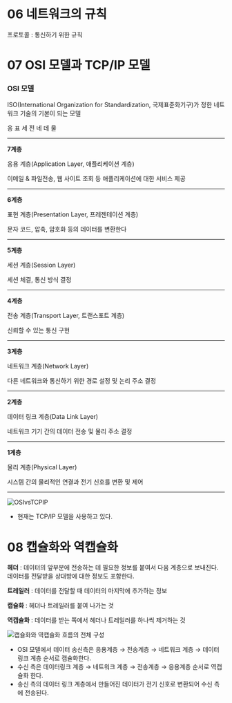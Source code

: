 # 06 네트워크의 규칙

프로토콜 : 통신하기 위한 규칙

# 07 OSI 모델과 TCP/IP 모델

### OSI 모델

ISO(International Organization for Standardization, 국제표준화기구)가 정한 네트워크 기술의 기본이 되는 모델

응 표 세 전 네 데 물

---

**7계층**

응용 계층(Application Layer, 애플리케이션 계층)

이메일 & 파일전송, 웹 사이트 조회 등 애플리케이션에 대한 서비스 제공

---

**6계층**

표현 계층(Presentation Layer, 프레젠테이션 계층)

문자 코드, 압축, 암호화 등의 데이터를 변환한다

---

**5계층**

세션 계층(Session Layer)

세션 체결, 통신 방식 결정

---

**4계층**

전송 계층(Transport Layer, 트랜스포트 계층)

신뢰할 수 있는 통신 구현

---

**3계층**

네트워크 계층(Network Layer)

다른 네트워크와 통신하기 위한 경로 설정 및 논리 주소 결정

---

**2계층**

데이터 링크 계층(Data Link Layer)

네트워크 기기 간의 데이터 전송 및 물리 주소 결정

---

**1계층**

물리 계층(Physical Layer)

시스템 간의 물리적인 연결과 전기 신호를 변환 및 제어

---

![OSIvsTCPIP](https://user-images.githubusercontent.com/57691894/129658316-8cd11150-259b-4ea4-8d4e-0ecaeb92e186.png)

- 현재는 TCP/IP 모델을 사용하고 있다.


# 08 캡슐화와 역캡슐화

**헤더** : 데이터의 앞부분에 전송하는 데 필요한 정보를 붙여서 다음 계층으로 보내진다. 데이터를 전달받을 상대방에 대한 정보도 포함한다.

**트레일러** : 데이터를 전달할 때 데이터의 마지막에 추가하는 정보

**캡슐화** : 헤더나 트레일러를 붙여 나가는 것

**역캡슐화** : 데이터를 받는 쪽에서 헤더나 트레일러를 하나씩 제거하는 것

![캡슐화와 역캡슐화 흐름의 전체 구성](https://user-images.githubusercontent.com/57691894/127010518-9853d416-2a5c-48e2-8c1e-5f14201472aa.png)


- OSI 모델에서 데이터 송신측은 응용계층 → 전송계층 → 네트워크 계층 → 데이터링크 계층 순서로 캡슐화한다.
- 수신 측은 데이터링크 계층 → 네트워크 계층 → 전송계층 → 응용계층 순서로 역캡슐화 한다.
- 송신 측의 데이터 링크 계층에서 만들어진 데이터가 전기 신호로 변환되어 수신 측에 전송된다.
